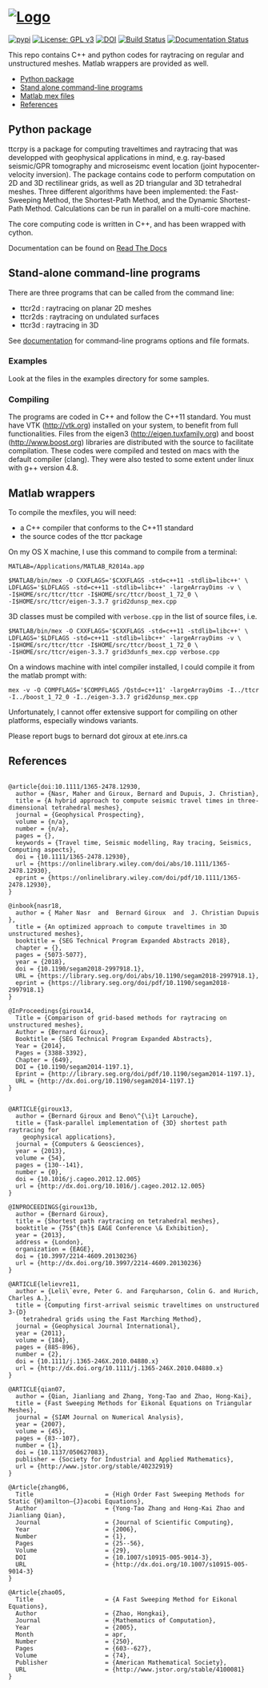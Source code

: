 [![Logo](https://github.com/groupeLIAMG/ttcr/blob/master/images/ttcrpy_logo.svg)](https://github.com/groupeLIAMG/ttcr)
============================

[![pypi](https://img.shields.io/pypi/v/ttcrpy.svg)](https://pypi.org/project/ttcrpy/)
[![License: GPL v3](https://img.shields.io/badge/License-GPL%20v3-blue.svg)](./01_LICENSE.txt)
[![DOI](https://zenodo.org/badge/DOI/10.5281/zenodo.1162725.svg)](https://doi.org/10.5281/zenodo.1162725)
[![Build Status](https://travis-ci.com/groupeLIAMG/ttcr.svg?branch=master)](https://travis-ci.com/groupeLIAMG/ttcr)
[![Documentation Status](https://readthedocs.org/projects/ttcrpy/badge/?version=latest)](https://ttcrpy.readthedocs.io/en/latest/?badge=latest)


This repo contains C++ and python codes for raytracing on regular and unstructured meshes.
Matlab wrappers are provided as well.

- [Python package](#heading)
- [Stand alone command-line programs](#heading)
- [Matlab mex files](#heading)
- [References](#heading)

<!-- toc -->

## Python package

ttcrpy is a package for computing traveltimes and raytracing that was
developped with geophysical applications in mind, e.g. ray-based seismic/GPR
tomography and microseismc event location (joint hypocenter-velocity
inversion).  The package contains code to perform computation on 2D and 3D
rectilinear grids, as well as 2D triangular and 3D tetrahedral meshes. Three
different algorithms have been implemented: the Fast-Sweeping Method, the
Shortest-Path Method, and the Dynamic Shortest-Path Method.  Calculations can
be run in parallel on a multi-core machine.

The core computing code is written in C++, and has been wrapped with cython.

Documentation can be found on [Read The Docs](https://ttcrpy.readthedocs.io/)

## Stand-alone command-line programs

There are three programs that can be called from the command line:

- ttcr2d : raytracing on planar 2D meshes
- ttcr2ds : raytracing on undulated surfaces
- ttcr3d : raytracing in 3D

See [documentation](https://github.com/groupeLIAMG/ttcr/blob/master/docs/command_line.md) for
command-line programs options and file formats.

### Examples

Look at the files in the examples directory for some samples.

### Compiling

The programs are coded in C++ and follow the C++11 standard.  You must have VTK
(http://vtk.org) installed on your system, to benefit from full functionalities.
Files from the eigen3 (http://eigen.tuxfamily.org) and boost
(http://www.boost.org) libraries are distributed with the source to facilitate
compilation.  These codes were compiled and tested on macs with the default
compiler (clang).  They were also tested to some extent under linux with g++
version 4.8.

## Matlab wrappers

To compile the mexfiles, you will need:
- a C++ compiler that conforms to the C++11 standard
- the source codes of the ttcr package

On my OS X machine, I use this command to compile from a terminal:
```
MATLAB=/Applications/MATLAB_R2014a.app

$MATLAB/bin/mex -O CXXFLAGS='$CXXFLAGS -std=c++11 -stdlib=libc++' \
LDFLAGS='$LDFLAGS -std=c++11 -stdlib=libc++' -largeArrayDims -v \
-I$HOME/src/ttcr/ttcr -I$HOME/src/ttcr/boost_1_72_0 \
-I$HOME/src/ttcr/eigen-3.3.7 grid2dunsp_mex.cpp
```

3D classes must be compiled with `verbose.cpp` in the list of source files, i.e.
```
$MATLAB/bin/mex -O CXXFLAGS='$CXXFLAGS -std=c++11 -stdlib=libc++' \
LDFLAGS='$LDFLAGS -std=c++11 -stdlib=libc++' -largeArrayDims -v \
-I$HOME/src/ttcr/ttcr -I$HOME/src/ttcr/boost_1_72_0 \
-I$HOME/src/ttcr/eigen-3.3.7 grid3dunfs_mex.cpp verbose.cpp
```

On a windows machine with intel compiler installed, I could compile it from the matlab prompt with:
```
mex -v -O COMPFLAGS='$COMPFLAGS /Qstd=c++11' -largeArrayDims -I../ttcr -I../boost_1_72_0 -I../eigen-3.3.7 grid2dunsp_mex.cpp
```

Unfortunately, I cannot offer extensive support for compiling on other platforms, especially windows variants.


Please report bugs to bernard dot giroux at ete.inrs.ca




## References
```

@article{doi:10.1111/1365-2478.12930,
  author = {Nasr, Maher and Giroux, Bernard and Dupuis, J. Christian},
  title = {A hybrid approach to compute seismic travel times in three-dimensional tetrahedral meshes},
  journal = {Geophysical Prospecting},
  volume = {n/a},
  number = {n/a},
  pages = {},
  keywords = {Travel time, Seismic modelling, Ray tracing, Seismics, Computing aspects},
  doi = {10.1111/1365-2478.12930},
  url = {https://onlinelibrary.wiley.com/doi/abs/10.1111/1365-2478.12930},
  eprint = {https://onlinelibrary.wiley.com/doi/pdf/10.1111/1365-2478.12930},
}

@inbook{nasr18,
  author = { Maher Nasr  and  Bernard Giroux  and  J. Christian Dupuis },
  title = {An optimized approach to compute traveltimes in 3D unstructured meshes},
  booktitle = {SEG Technical Program Expanded Abstracts 2018},
  chapter = {},
  pages = {5073-5077},
  year = {2018},
  doi = {10.1190/segam2018-2997918.1},
  URL = {https://library.seg.org/doi/abs/10.1190/segam2018-2997918.1},
  eprint = {https://library.seg.org/doi/pdf/10.1190/segam2018-2997918.1}
}

@InProceedings{giroux14,
  Title = {Comparison of grid-based methods for raytracing on unstructured meshes},
  Author = {Bernard Giroux},
  Booktitle = {SEG Technical Program Expanded Abstracts},
  Year = {2014},
  Pages = {3388-3392},
  Chapter = {649},
  DOI = {10.1190/segam2014-1197.1},
  Eprint = {http://library.seg.org/doi/pdf/10.1190/segam2014-1197.1},
  URL = {http://dx.doi.org/10.1190/segam2014-1197.1}
}


@ARTICLE{giroux13,
  author = {Bernard Giroux and Beno\^{\i}t Larouche},
  title = {Task-parallel implementation of {3D} shortest path raytracing for
	geophysical applications},
  journal = {Computers & Geosciences},
  year = {2013},
  volume = {54},
  pages = {130--141},
  number = {0},
  doi = {10.1016/j.cageo.2012.12.005}
  url = {http://dx.doi.org/10.1016/j.cageo.2012.12.005}
}

@INPROCEEDINGS{giroux13b,
  author = {Bernard Giroux},
  title = {Shortest path raytracing on tetrahedral meshes},
  booktitle = {75$^{th}$ EAGE Conference \& Exhibition},
  year = {2013},
  address = {London},
  organization = {EAGE},
  doi = {10.3997/2214-4609.20130236}
  url = {http://dx.doi.org/10.3997/2214-4609.20130236}
}

@ARTICLE{lelievre11,
  author = {Leli\`evre, Peter G. and Farquharson, Colin G. and Hurich, Charles A.},
  title = {Computing first-arrival seismic traveltimes on unstructured 3-{D}
	tetrahedral grids using the Fast Marching Method},
  journal = {Geophysical Journal International},
  year = {2011},
  volume = {184},
  pages = {885-896},
  number = {2},
  doi = {10.1111/j.1365-246X.2010.04880.x}
  url = {http://dx.doi.org/10.1111/j.1365-246X.2010.04880.x}
}

@ARTICLE{qian07,
  author = {Qian, Jianliang and Zhang, Yong-Tao and Zhao, Hong-Kai},
  title = {Fast Sweeping Methods for Eikonal Equations on Triangular Meshes},
  journal = {SIAM Journal on Numerical Analysis},
  year = {2007},
  volume = {45},
  pages = {83--107},
  number = {1},
  doi = {10.1137/050627083},
  publisher = {Society for Industrial and Applied Mathematics},
  url = {http://www.jstor.org/stable/40232919}
}

@Article{zhang06,
  Title                    = {High Order Fast Sweeping Methods for Static {H}amilton–{J}acobi Equations},
  Author                   = {Yong-Tao Zhang and Hong-Kai Zhao and Jianliang Qian},
  Journal                  = {Journal of Scientific Computing},
  Year                     = {2006},
  Number                   = {1},
  Pages                    = {25--56},
  Volume                   = {29},
  DOI                      = {10.1007/s10915-005-9014-3},
  URL                      = {http://dx.doi.org/10.1007/s10915-005-9014-3}
}

@Article{zhao05,
  Title                    = {A Fast Sweeping Method for Eikonal Equations},
  Author                   = {Zhao, Hongkai},
  Journal                  = {Mathematics of Computation},
  Year                     = {2005},
  Month                    = apr,
  Number                   = {250},
  Pages                    = {603--627},
  Volume                   = {74},
  Publisher                = {American Mathematical Society},
  URL                      = {http://www.jstor.org/stable/4100081}
}
```

